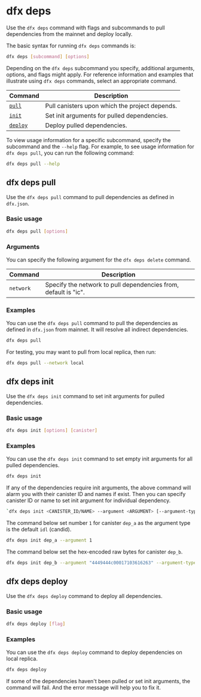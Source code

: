 # dfx deps

Use the `dfx deps` command with flags and subcommands to pull dependencies from the mainnet and deploy locally.

The basic syntax for running `dfx deps` commands is:

``` bash
dfx deps [subcommand] [options]
```

Depending on the `dfx deps` subcommand you specify, additional arguments, options, and flags might apply. For reference information and examples that illustrate using `dfx deps` commands, select an appropriate command.

| Command                      | Description                                    |
| ---------------------------- | ---------------------------------------------- |
| [`pull`](#dfx-deps-pull)     | Pull canisters upon which the project depends. |
| [`init`](#dfx-deps-init)     | Set init arguments for pulled dependencies.    |
| [`deploy`](#dfx-deps-deploy) | Deploy pulled dependencies.                    |

To view usage information for a specific subcommand, specify the subcommand and the `--help` flag. For example, to see usage information for `dfx deps pull`, you can run the following command:

``` bash
dfx deps pull --help
```

## dfx deps pull

Use the `dfx deps pull` command to pull dependencies as defined in `dfx.json`.

### Basic usage

``` bash
dfx deps pull [options]
```

### Arguments

You can specify the following argument for the `dfx deps delete` command.

| Command   | Description                                                     |
| --------- | --------------------------------------------------------------- |
| `network` | Specify the network to pull dependencies from, default is "ic". |

### Examples

You can use the `dfx deps pull` command to pull the dependencies as defined in `dfx.json` from mainnet. It will resolve all indirect dependencies.

``` bash
dfx deps pull
```

For testing, you may want to pull from local replica, then run:

```bash
dfx deps pull --network local
```

## dfx deps init

Use the `dfx deps init` command to set init arguments for pulled dependencies.

### Basic usage

``` bash
dfx deps init [options] [canister]
```

### Examples

You can use the `dfx deps init` command to set empty init arguments for all pulled dependencies.

``` bash
dfx deps init
```

If any of the dependencies require init arguments, the above command will alarm you with their canister ID and names if exist. Then you can specify canister ID or name to set init argument for individual dependency.

```bash
`dfx deps init <CANISTER_ID/NAME> --argument <ARGUMENT> [--argument-type <TYPE>]`
```

The command below set number `1` for canister `dep_a` as the argument type is the default `idl` (candid).

```bash
dfx deps init dep_a --argument 1
```

The command below set the hex-encoded raw bytes for canister `dep_b`.

```bash
dfx deps init dep_b --argument "4449444c00017103616263" --argument-type raw
```

## dfx deps deploy

Use the `dfx deps deploy` command to deploy all dependencies.

### Basic usage

``` bash
dfx deps deploy [flag]
```

### Examples

You can use the `dfx deps deploy` command to deploy dependencies on local replica.

``` bash
dfx deps deploy
```

If some of the dependencies haven't been pulled or set init arguments, the command will fail. And the error message will help you to fix it.
